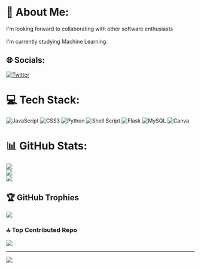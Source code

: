 # 💫 About Me:
I'm looking forward to collaborating with other software enthusiasts<br><br>I'm currently studying Machine Learning.<br>


## 🌐 Socials:
[![Twitter](https://img.shields.io/badge/Twitter-%231DA1F2.svg?logo=Twitter&logoColor=white)](https://twitter.com/@orlyaseye) 

# 💻 Tech Stack:
![JavaScript](https://img.shields.io/badge/javascript-%23323330.svg?style=for-the-badge&logo=javascript&logoColor=%23F7DF1E) ![CSS3](https://img.shields.io/badge/css3-%231572B6.svg?style=for-the-badge&logo=css3&logoColor=white) ![Python](https://img.shields.io/badge/python-3670A0?style=for-the-badge&logo=python&logoColor=ffdd54) ![Shell Script](https://img.shields.io/badge/shell_script-%23121011.svg?style=for-the-badge&logo=gnu-bash&logoColor=white) ![Flask](https://img.shields.io/badge/flask-%23000.svg?style=for-the-badge&logo=flask&logoColor=white) ![MySQL](https://img.shields.io/badge/mysql-%2300f.svg?style=for-the-badge&logo=mysql&logoColor=white) ![Canva](https://img.shields.io/badge/Canva-%2300C4CC.svg?style=for-the-badge&logo=Canva&logoColor=white)
# 📊 GitHub Stats:
![](https://github-readme-stats.vercel.app/api?username=Praise-Atadja&theme=radical&hide_border=false&include_all_commits=false&count_private=false)<br/>
![](https://github-readme-streak-stats.herokuapp.com/?user=Praise-Atadja&theme=radical&hide_border=false)<br/>
![](https://github-readme-stats.vercel.app/api/top-langs/?username=Praise-Atadja&theme=radical&hide_border=false&include_all_commits=false&count_private=false&layout=compact)

## 🏆 GitHub Trophies
![](https://github-profile-trophy.vercel.app/?username=Praise-Atadja&theme=radical&no-frame=false&no-bg=true&margin-w=4)

### 🔝 Top Contributed Repo
![](https://github-contributor-stats.vercel.app/api?username=Praise-Atadja&limit=5&theme=dark&combine_all_yearly_contributions=true)

---
[![](https://visitcount.itsvg.in/api?id=Praise-Atadja&icon=0&color=0)](https://visitcount.itsvg.in)

<!-- Proudly created with GPRM ( https://gprm.itsvg.in ) -->
